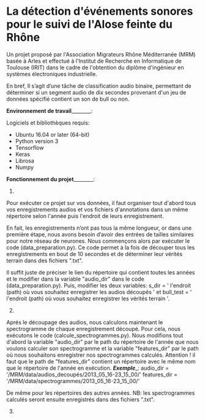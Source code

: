 # La détection d'événements sonores pour le suivi de l'Alose feinte du Rhône 
Un projet proposé par l'Association Migrateurs Rhône Méditerranée (MRM) basée à Arles et effectué à l'Institut de Recherche en Informatique de Toulouse (IRIT) dans le cadre de l'obtention du diplôme d'ingénieur en systèmes électroniques industrielle. 

En bref,
Il s’agit d’une tâche de classification audio binaire, permettant de déterminer si un segment audio de dix secondes provenant d'un jeu de données spécifié contient un son de bull ou non. 

__________________Environnement de travail__________________________: 

Logiciels et bibliothèques requis: 
 + Ubuntu 16.04 or later (64-bit)
 + Python version 3
 + Tensorflow 
 + Keras
 + Librosa
 + Numpy
 
 __________________Fonctionnement du projet__________________________:  
 
 1) 
 
 Pour exécuter ce projet sur vos données, il faut organiser tout d'abord tous vos enregistrements audios et vos fichiers d'annotations dans un même répertoire selon l'année puis l'endroit de leurs enregistrement. 
 
En fait, les enregistrements n’ont pas tous la même longueur, or dans une première étape, nous avons besoin d’avoir des entrées de tailles similaires pour notre réseau de neurones. Nous commençons alors par exécuter le code (data_preparation.py). Ce code permet à la fois de découper tous les enregistrements en bout de 10 secondes et de déterminer leur vérités terrain dans des fichiers ".txt". 

Il suffit juste de préciser le lien du répertoire qui contient toutes les années et le modifier dans la variable "audio_dir" dans le code (data_preparation.py). Puis, modifier les deux variables: 
 s_dir = ' l'endroit (path)  où  vous souhaitez enregistrer les audios découpés ' et bull_test = ' l'endroit (path)  où  vous souhaitez enregistrer les vérités terrain '. 

2) 
 
 Aprés le découpage des audios, nous calculons maintenant le spectrogramme de chaque enregistrement découpé. Pour cela, nous exécutons le code (calcule_spectrogrammes.py). 
 Nous modifions tout d'abord la variable "audio_dir" par le path du répertoire de l'année que nous voulons calculer son spectrogramme et la variable "features_dir" par le path où nous souhaitons enregistrer nos spectrogrammes calculés. Attention ! il faut que le path de "features_dir" contient un répertoire avec le même nom que le répertoire de l'année en exécution. 
 ___Exemple____: 
audio_dir = '/MRM/data/audios_decoupés/2013_05_16-23_15_00/'
features_dir = '/MRM/data/spectrogrammes/2013_05_16-23_15_00/'
 
De même pour les répertoires des autres années. 
NB: les spectrogrammes calculés seront ensuite enregistrés dans des fichiers ".txt". 

3) 


 

